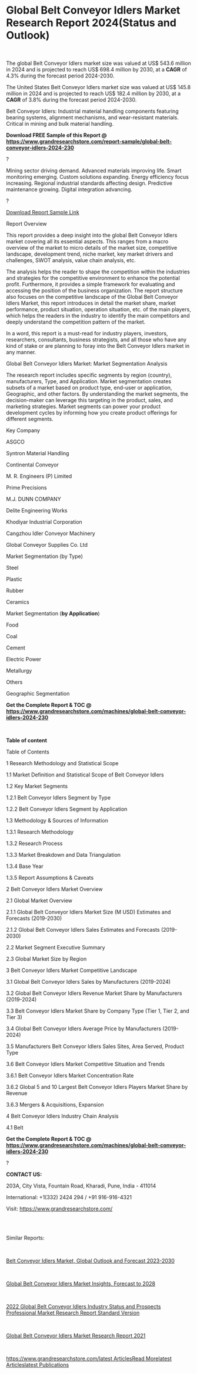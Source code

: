 <h1>Global Belt Conveyor Idlers Market Research Report 2024(Status and Outlook)</h1><br/><p>The global Belt Conveyor Idlers market size was valued at US$ 543.6 million in 2024 and is projected to reach US$ 698.4 million by 2030, at a <strong>CAGR</strong> of 4.3% during the forecast period 2024-2030.</p>
 
 
 
 <p>The United States Belt Conveyor Idlers market size was valued at US$ 145.8 million in 2024 and is projected to reach US$ 182.4 million by 2030, at a <strong>CAGR</strong> of 3.8% during the forecast period 2024-2030.</p>
 
 
 
 <p>Belt Conveyor Idlers: Industrial material handling components featuring bearing systems, alignment mechanisms, and wear-resistant materials. Critical in mining and bulk material handling.</p>
 
 
 
 <div><b>Download FREE Sample of this Report @ <a href="https://www.grandresearchstore.com/report-sample/global-belt-conveyor-idlers-2024-230">https://www.grandresearchstore.com/report-sample/global-belt-conveyor-idlers-2024-230</a></b></div>
 
 
 
 <p>? </p>
 
 
 
 <p>Mining sector driving demand. Advanced materials improving life. Smart monitoring emerging. Custom solutions expanding. Energy efficiency focus increasing. Regional industrial standards affecting design. Predictive maintenance growing. Digital integration advancing.</p>
 
 
 
 <p>? </p>
 
 
 
 <p><a href="https://www.grandresearchstore.com/mr-admin/report-sample/global-belt-conveyor-idlers-2024-230">Download Report Sample Link</a></p>
 
 
 
 <p>Report Overview</p>
 
 
 
 <p>This report provides a deep insight into the global Belt Conveyor Idlers market covering all its essential aspects. This ranges from a macro overview of the market to micro details of the market size, competitive landscape, development trend, niche market, key market drivers and challenges, SWOT analysis, value chain analysis, etc.</p>
 
 
 
 <p>The analysis helps the reader to shape the competition within the industries and strategies for the competitive environment to enhance the potential profit. Furthermore, it provides a simple framework for evaluating and accessing the position of the business organization. The report structure also focuses on the competitive landscape of the Global Belt Conveyor Idlers Market, this report introduces in detail the market share, market performance, product situation, operation situation, etc. of the main players, which helps the readers in the industry to identify the main competitors and deeply understand the competition pattern of the market.</p>
 
 
 
 <p>In a word, this report is a must-read for industry players, investors, researchers, consultants, business strategists, and all those who have any kind of stake or are planning to foray into the Belt Conveyor Idlers market in any manner.</p>
 
 
 
 <p>Global Belt Conveyor Idlers Market: Market Segmentation Analysis</p>
 
 
 
 <p>The research report includes specific segments by region (country), manufacturers, Type, and Application. Market segmentation creates subsets of a market based on product type, end-user or application, Geographic, and other factors. By understanding the market segments, the decision-maker can leverage this targeting in the product, sales, and marketing strategies. Market segments can power your product development cycles by informing how you create product offerings for different segments.</p>
 
 
 
 <p>Key Company</p>
 
 
 
 <p>ASGCO</p>
 
 
 
 <p>Syntron Material Handling</p>
 
 
 
 <p>Continental Conveyor</p>
 
 
 
 <p>M. R. Engineers (P) Limited</p>
 
 
 
 <p>Prime Precisions</p>
 
 
 
 <p>M.J. DUNN COMPANY</p>
 
 
 
 <p>Delite Engineering Works</p>
 
 
 
 <p>Khodiyar Industrial Corporation</p>
 
 
 
 <p>Cangzhou Idler Conveyor Machinery</p>
 
 
 
 <p>Global Conveyor Supplies Co. Ltd</p>
 
 
 
 <p>Market Segmentation (by Type)</p>
 
 
 
 <p>Steel</p>
 
 
 
 <p>Plastic</p>
 
 
 
 <p>Rubber</p>
 
 
 
 <p>Ceramics</p>
 
 
 
 <p>Market Segmentation (<strong>by Application</strong>)</p>
 
 
 
 <p>Food</p>
 
 
 
 <p>Coal</p>
 
 
 
 <p>Cement</p>
 
 
 
 <p>Electric Power</p>
 
 
 
 <p>Metallurgy</p>
 
 
 
 <p>Others</p>
 
 
 
 <p>Geographic Segmentation</p>
 
 
 
 <div><b>Get the Complete Report & TOC @ <a href="https://www.grandresearchstore.com/machines/global-belt-conveyor-idlers-2024-230">https://www.grandresearchstore.com/machines/global-belt-conveyor-idlers-2024-230</a></b></div>
 
 
 
 <p><br />
 
 <b>Table of content</b></p>
 
 
 
 <p>Table of Contents<br />
 
 1 Research Methodology and Statistical Scope<br />
 
 1.1 Market Definition and Statistical Scope of Belt Conveyor Idlers<br />
 
 1.2 Key Market Segments<br />
 
 1.2.1 Belt Conveyor Idlers Segment by Type<br />
 
 1.2.2 Belt Conveyor Idlers Segment by Application<br />
 
 1.3 Methodology & Sources of Information<br />
 
 1.3.1 Research Methodology<br />
 
 1.3.2 Research Process<br />
 
 1.3.3 Market Breakdown and Data Triangulation<br />
 
 1.3.4 Base Year<br />
 
 1.3.5 Report Assumptions & Caveats<br />
 
 2 Belt Conveyor Idlers Market Overview<br />
 
 2.1 Global Market Overview<br />
 
 2.1.1 Global Belt Conveyor Idlers Market Size (M USD) Estimates and Forecasts (2019-2030)<br />
 
 2.1.2 Global Belt Conveyor Idlers Sales Estimates and Forecasts (2019-2030)<br />
 
 2.2 Market Segment Executive Summary<br />
 
 2.3 Global Market Size by Region<br />
 
 3 Belt Conveyor Idlers Market Competitive Landscape<br />
 
 3.1 Global Belt Conveyor Idlers Sales by Manufacturers (2019-2024)<br />
 
 3.2 Global Belt Conveyor Idlers Revenue Market Share by Manufacturers (2019-2024)<br />
 
 3.3 Belt Conveyor Idlers Market Share by Company Type (Tier 1, Tier 2, and Tier 3)<br />
 
 3.4 Global Belt Conveyor Idlers Average Price by Manufacturers (2019-2024)<br />
 
 3.5 Manufacturers Belt Conveyor Idlers Sales Sites, Area Served, Product Type<br />
 
 3.6 Belt Conveyor Idlers Market Competitive Situation and Trends<br />
 
 3.6.1 Belt Conveyor Idlers Market Concentration Rate<br />
 
 3.6.2 Global 5 and 10 Largest Belt Conveyor Idlers Players Market Share by Revenue<br />
 
 3.6.3 Mergers & Acquisitions, Expansion<br />
 
 4 Belt Conveyor Idlers Industry Chain Analysis<br />
 
 4.1 Belt</p>
 
 
 
 <div><b>Get the Complete Report & TOC @ <a href="https://www.grandresearchstore.com/machines/global-belt-conveyor-idlers-2024-230">https://www.grandresearchstore.com/machines/global-belt-conveyor-idlers-2024-230</a></b></div>
 
 
 
 <p>? </p>
 
 
 
 <p><b>CONTACT US:</b><br />
 
 203A, City Vista, Fountain Road, Kharadi, Pune, India - 411014<br />
 
 International: +1(332) 2424 294 / +91 916-916-4321<br />
 
 Visit: <a href="https://www.grandresearchstore.com/">https://www.grandresearchstore.com/</a><br />
 
 <br />
 
 <br />
 
 Similar Reports:<br />
 
 <br />
 
 <a href="https://www.grandresearchstore.com/machines/global-belt-conveyor-idlers-forecast-2023-2030-994">Belt Conveyor Idlers Market, Global Outlook and Forecast 2023-2030</a><br />
 
 <br />
 
 <a href="https://www.grandresearchstore.com/machines/global-belt-conveyor-idlers-2028-135">Global Belt Conveyor Idlers Market Insights, Forecast to 2028</a><br />
 
 <br />
 
 <a href="https://www.grandresearchstore.com/machines/global-belt-conveyor-idlers-2022-588">2022 Global Belt Conveyor Idlers Industry Status and Prospects Professional Market Research Report Standard Version</a><br />
 
 <br />
 
 <a href="https://www.grandresearchstore.com/manufacturing-and-construction/global-belt-conveyor-idlers-2021-799">Global Belt Conveyor Idlers Market Research Report 2021</a><br />
 
 <br />
 
 <a href="https://gyeongbokgung.com">https://www.grandresearchstore.com/</a><a href="https://hallyeomaritime.com">latest Articles</a><a href="https://jingwansa.com">Read More</a><a href="https://nguoiviet.jp/">latest Articles</a><a href="https://www.intelmarketresearch.com/">latest Publications</a></p>
